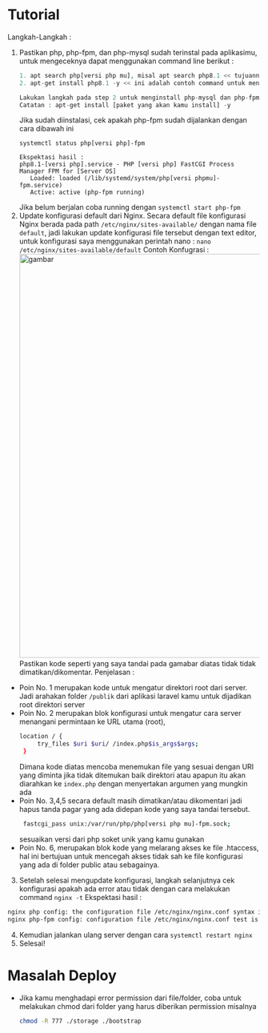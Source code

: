 # Tutorial

Langkah-Langkah :
1. Pastikan php, php-fpm, dan php-mysql sudah terinstal pada aplikasimu, untuk mengeceknya dapat menggunakan command line berikut :
   ```php
   1. apt search php[versi php mu], misal apt search php8.1 << tujuannya untuk mengecek apakah paket tersedia pada repositori di sistem operasi yang kamu gunakan. Jika tidak ada coba gunakan repositori publik untuk proses instalasi.
   2. apt-get install php8.1 -y << ini adalah contoh command untuk menginstall php dengan versi 8.1, kamu dapat menysesuaikan kebutuhan dari versi php dari laravel yang akan kamu gunakan.

   Lakukan langkah pada step 2 untuk menginstall php-mysql dan php-fpmnya
   Catatan : apt-get install [paket yang akan kamu install] -y
   ```
   Jika sudah diinstalasi, cek apakah php-fpm sudah dijalankan dengan cara dibawah ini 
   ```
   systemctl status php[versi php]-fpm

   Ekspektasi hasil :
   php8.1-[versi php].service - PHP [versi php] FastCGI Process Manager FPM for [Server OS]
      Loaded: loaded (/lib/systemd/system/php[versi phpmu]-fpm.service)
      Active: active (php-fpm running)
   ```
   Jika belum berjalan coba running dengan `systemctl start php-fpm`
2. Update konfigurasi default dari Nginx. Secara default file konfigurasi Nginx berada pada path `/etc/nginx/sites-available/` dengan nama file `default`, jadi lakukan update konfigurasi file tersebut dengan text editor, untuk konfigurasi saya menggunakan perintah nano : `nano /etc/nginx/sites-available/default`
   Contoh Konfugrasi :
   <img width="807" alt="gambar" src="https://github.com/RNando1337/Laravel-Deploy-Methods/assets/60562868/06a6b8d2-9e11-44f1-86e4-c71ecebbe7cd">
Pastikan kode seperti yang saya tandai pada gamabar diatas tidak tidak dimatikan/dikomentar.
Penjelasan :
- Poin No. 1 merupakan kode untuk mengatur direktori root dari server. Jadi arahakan folder `/publik` dari aplikasi laravel kamu untuk dijadikan root direktori server
- Poin No. 2 merupakan blok konfigurasi untuk mengatur cara server menangani permintaan ke URL utama (root),
  ```bash
  location / {
       try_files $uri $uri/ /index.php$is_args$args;
   }
  ```
  Dimana kode diatas mencoba menemukan file yang sesuai dengan URI yang diminta jika tidak ditemukan baik direktori atau apapun itu akan diarahkan ke `index.php` dengan menyertakan argumen yang mungkin ada
- Poin No. 3,4,5 secara default masih dimatikan/atau dikomentari jadi hapus tanda pagar yang ada didepan kode yang saya tandai tersebut.
  ```bash
   fastcgi_pass unix:/var/run/php/php[versi php mu]-fpm.sock;
  ```
  sesuaikan versi dari php soket unik yang kamu gunakan
- Poin No. 6, merupakan blok kode yang melarang akses ke file .htaccess, hal ini bertujuan untuk mencegah akses tidak sah ke file konfigurasi yang ada di folder public atau sebagainya. 
3. Setelah selesai mengupdate konfigurasi, langkah selanjutnya cek konfigurasi apakah ada error atau tidak dengan cara melakukan command `nginx -t`
Ekspektasi hasil : 
```bash
nginx php config: the configuration file /etc/nginx/nginx.conf syntax is ok
nginx php-fpm config: configuration file /etc/nginx/nginx.conf test is successful
```
4. Kemudian jalankan ulang server dengan cara `systemctl restart nginx`
5. Selesai!

# Masalah Deploy
- Jika kamu menghadapi error permission dari file/folder, coba untuk melakukan chmod dari folder yang harus diberikan permission misalnya
  ```bash
  chmod -R 777 ./storage ./bootstrap
  ```
